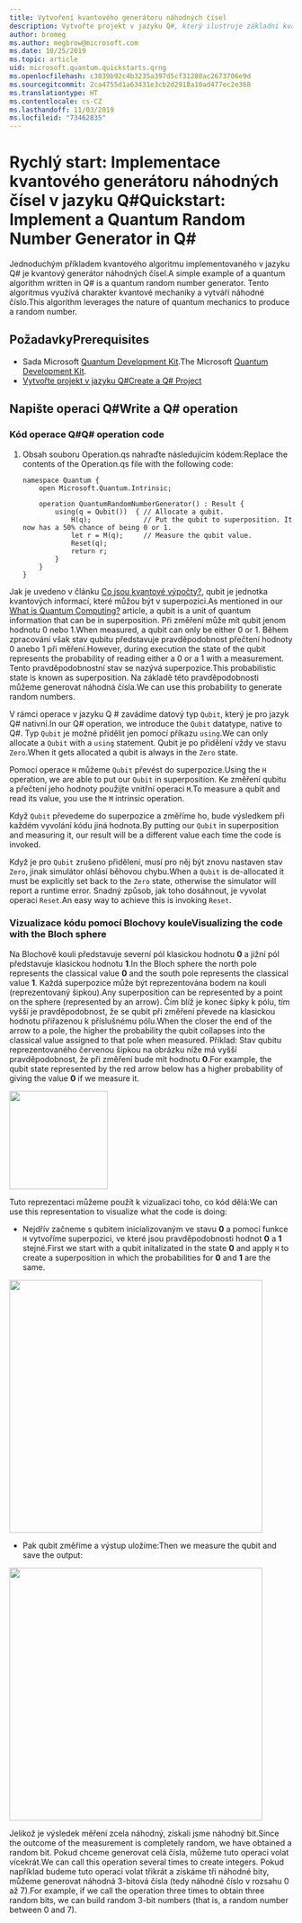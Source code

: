 ```yaml
---
title: Vytvoření kvantového generátoru náhodných čísel
description: Vytvořte projekt v jazyku Q#, který ilustruje základní kvantové koncepce, jako je například superpozice, vytvořením kvantového generátoru náhodných čísel.
author: bromeg
ms.author: megbrow@microsoft.com
ms.date: 10/25/2019
ms.topic: article
uid: microsoft.quantum.quickstarts.qrng
ms.openlocfilehash: c3039b92c4b3235a397d5cf31280ac2673706e9d
ms.sourcegitcommit: 2ca4755d1a63431e3cb2d2918a10ad477ec2e368
ms.translationtype: HT
ms.contentlocale: cs-CZ
ms.lasthandoff: 11/03/2019
ms.locfileid: "73462835"
---
```

# <a name="quickstart-implement-a-quantum-random-number-generator-in-q"></a><span data-ttu-id="764d2-103">Rychlý start: Implementace kvantového generátoru náhodných čísel v jazyku Q#</span><span class="sxs-lookup"><span data-stu-id="764d2-103">Quickstart: Implement a Quantum Random Number Generator in Q#</span></span>
<span data-ttu-id="764d2-104">Jednoduchým příkladem kvantového algoritmu implementovaného v jazyku Q# je kvantový generátor náhodných čísel.</span><span class="sxs-lookup"><span data-stu-id="764d2-104">A simple example of a quantum algorithm written in Q# is a quantum random number generator.</span></span> <span data-ttu-id="764d2-105">Tento algoritmus využívá charakter kvantové mechaniky a vytváří náhodné číslo.</span><span class="sxs-lookup"><span data-stu-id="764d2-105">This algorithm leverages the nature of quantum mechanics to produce a random number.</span></span> 

## <a name="prerequisites"></a><span data-ttu-id="764d2-106">Požadavky</span><span class="sxs-lookup"><span data-stu-id="764d2-106">Prerequisites</span></span>

- <span data-ttu-id="764d2-107">Sada Microsoft [Quantum Development Kit](xref:microsoft.quantum.install).</span><span class="sxs-lookup"><span data-stu-id="764d2-107">The Microsoft [Quantum Development Kit](xref:microsoft.quantum.install).</span></span>
- [<span data-ttu-id="764d2-108">Vytvořte projekt v jazyku Q#</span><span class="sxs-lookup"><span data-stu-id="764d2-108">Create a Q# Project</span></span>](xref:microsoft.quantum.howto.createproject)


## <a name="write-a-q-operation"></a><span data-ttu-id="764d2-109">Napište operaci Q#</span><span class="sxs-lookup"><span data-stu-id="764d2-109">Write a Q# operation</span></span>

### <a name="q-operation-code"></a><span data-ttu-id="764d2-110">Kód operace Q#</span><span class="sxs-lookup"><span data-stu-id="764d2-110">Q# operation code</span></span>

1. <span data-ttu-id="764d2-111">Obsah souboru Operation.qs nahraďte následujícím kódem:</span><span class="sxs-lookup"><span data-stu-id="764d2-111">Replace the contents of the Operation.qs file with the following code:</span></span>

    ```qsharp
    namespace Quantum {
        open Microsoft.Quantum.Intrinsic;

        operation QuantumRandomNumberGenerator() : Result {
            using(q = Qubit())  { // Allocate a qubit.
                H(q);             // Put the qubit to superposition. It now has a 50% chance of being 0 or 1.
                let r = M(q);     // Measure the qubit value.
                Reset(q);
                return r;
            }
        }
    }
    ```

<span data-ttu-id="764d2-112">Jak je uvedeno v článku [Co jsou kvantové výpočty?](xref:microsoft.quantum.overview.what), qubit je jednotka kvantových informací, které můžou být v superpozici.</span><span class="sxs-lookup"><span data-stu-id="764d2-112">As mentioned in our [What is Quantum Computing?](xref:microsoft.quantum.overview.what) article, a qubit is a unit of quantum information that can be in superposition.</span></span> <span data-ttu-id="764d2-113">Při změření může mít qubit jenom hodnotu 0 nebo 1.</span><span class="sxs-lookup"><span data-stu-id="764d2-113">When measured, a qubit can only be either 0 or 1.</span></span> <span data-ttu-id="764d2-114">Během zpracování však stav qubitu představuje pravděpodobnost přečtení hodnoty 0 anebo 1 při měření.</span><span class="sxs-lookup"><span data-stu-id="764d2-114">However, during execution the state of the qubit represents the probability of reading either a 0 or a 1 with a measurement.</span></span> <span data-ttu-id="764d2-115">Tento pravděpodobnostní stav se nazývá superpozice.</span><span class="sxs-lookup"><span data-stu-id="764d2-115">This probabilistic state is known as superposition.</span></span> <span data-ttu-id="764d2-116">Na základě této pravděpodobnosti můžeme generovat náhodná čísla.</span><span class="sxs-lookup"><span data-stu-id="764d2-116">We can use this probability to generate random numbers.</span></span>

<span data-ttu-id="764d2-117">V rámci operace v jazyku Q # zavádíme datový typ `Qubit`, který je pro jazyk Q# nativní.</span><span class="sxs-lookup"><span data-stu-id="764d2-117">In our Q# operation, we introduce the `Qubit` datatype, native to Q#.</span></span> <span data-ttu-id="764d2-118">Typ `Qubit` je možné přidělit jen pomocí příkazu `using`.</span><span class="sxs-lookup"><span data-stu-id="764d2-118">We can only allocate a `Qubit` with a `using` statement.</span></span> <span data-ttu-id="764d2-119">Qubit je po přidělení vždy ve stavu `Zero`.</span><span class="sxs-lookup"><span data-stu-id="764d2-119">When it gets allocated a qubit is always in the `Zero`  state.</span></span> 

<span data-ttu-id="764d2-120">Pomocí operace `H` můžeme `Qubit` převést do superpozice.</span><span class="sxs-lookup"><span data-stu-id="764d2-120">Using the `H` operation, we are able to put our `Qubit` in superposition.</span></span> <span data-ttu-id="764d2-121">Ke změření qubitu a přečtení jeho hodnoty použijte vnitřní operaci `M`.</span><span class="sxs-lookup"><span data-stu-id="764d2-121">To measure a qubit and read its value, you use the `M` intrinsic operation.</span></span>

<span data-ttu-id="764d2-122">Když `Qubit` převedeme do superpozice a změříme ho, bude výsledkem při každém vyvolání kódu jiná hodnota.</span><span class="sxs-lookup"><span data-stu-id="764d2-122">By putting our `Qubit` in superposition and measuring it, our result will be a different value each time the code is invoked.</span></span> 

<span data-ttu-id="764d2-123">Když je pro `Qubit` zrušeno přidělení, musí pro něj být znovu nastaven stav `Zero`, jinak simulátor ohlásí běhovou chybu.</span><span class="sxs-lookup"><span data-stu-id="764d2-123">When a `Qubit` is de-allocated it must be explicitly set back to the `Zero` state, otherwise the simulator will report a runtime error.</span></span> <span data-ttu-id="764d2-124">Snadný způsob, jak toho dosáhnout, je vyvolat operaci `Reset`.</span><span class="sxs-lookup"><span data-stu-id="764d2-124">An easy way to achieve this is invoking `Reset`.</span></span>

### <a name="visualizing-the-code-with-the-bloch-sphere"></a><span data-ttu-id="764d2-125">Vizualizace kódu pomocí Blochovy koule</span><span class="sxs-lookup"><span data-stu-id="764d2-125">Visualizing the code with the Bloch sphere</span></span>

<span data-ttu-id="764d2-126">Na Blochově kouli představuje severní pól klasickou hodnotu **0** a jižní pól představuje klasickou hodnotu **1**.</span><span class="sxs-lookup"><span data-stu-id="764d2-126">In the Bloch sphere the north pole represents the classical value **0** and the south pole represents the classical value **1**.</span></span> <span data-ttu-id="764d2-127">Každá superpozice může být reprezentována bodem na kouli (reprezentovaný šipkou).</span><span class="sxs-lookup"><span data-stu-id="764d2-127">Any superposition can be represented by a point on the sphere (represented by an arrow).</span></span> <span data-ttu-id="764d2-128">Čím blíž je konec šipky k pólu, tím vyšší je pravděpodobnost, že se qubit při změření převede na klasickou hodnotu přiřazenou k příslušnému pólu.</span><span class="sxs-lookup"><span data-stu-id="764d2-128">When the closer the end of the arrow to a pole, the higher the probability the qubit collapses into the classical value assigned to that pole when measured.</span></span> <span data-ttu-id="764d2-129">Příklad: Stav qubitu reprezentovaného červenou šipkou na obrázku níže má vyšší pravděpodobnost, že při změření bude mít hodnotu **0**.</span><span class="sxs-lookup"><span data-stu-id="764d2-129">For example, the qubit state represented by the red arrow below has a higher probability of giving the value **0** if we measure it.</span></span>

<img src="./Bloch.svg" width="175">

<span data-ttu-id="764d2-130">Tuto reprezentaci můžeme použít k vizualizaci toho, co kód dělá:</span><span class="sxs-lookup"><span data-stu-id="764d2-130">We can use this representation to visualize what the code is doing:</span></span>

* <span data-ttu-id="764d2-131">Nejdřív začneme s qubitem inicializovaným ve stavu **0** a pomocí funkce `H` vytvoříme superpozici, ve které jsou pravděpodobnosti hodnot **0** a **1** stejné.</span><span class="sxs-lookup"><span data-stu-id="764d2-131">First we start with a qubit initalizated in the state **0** and apply `H` to create a superposition in which the probabilities for **0** and **1** are the same.</span></span>

<img src="./H.svg" width="450">

* <span data-ttu-id="764d2-132">Pak qubit změříme a výstup uložíme:</span><span class="sxs-lookup"><span data-stu-id="764d2-132">Then we measure the qubit and save the output:</span></span>

<img src="./Measurement2.svg" width="450">

<span data-ttu-id="764d2-133">Jelikož je výsledek měření zcela náhodný, získali jsme náhodný bit.</span><span class="sxs-lookup"><span data-stu-id="764d2-133">Since the outcome of the measurement is completely random, we have obtained a random bit.</span></span> <span data-ttu-id="764d2-134">Pokud chceme generovat celá čísla, můžeme tuto operaci volat vícekrát.</span><span class="sxs-lookup"><span data-stu-id="764d2-134">We can call this operation several times to create integers.</span></span> <span data-ttu-id="764d2-135">Pokud například budeme tuto operaci volat třikrát a získáme tři náhodné bity, můžeme generovat náhodná 3-bitová čísla (tedy náhodné číslo v rozsahu 0 až 7).</span><span class="sxs-lookup"><span data-stu-id="764d2-135">For example, if we call the operation three times to obtain three random bits, we can build random 3-bit numbers (that is, a random number between 0 and 7).</span></span>
